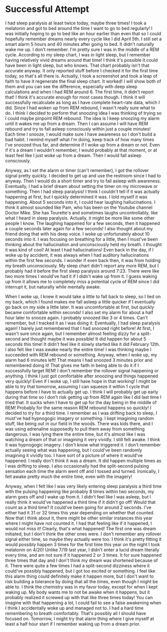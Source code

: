 # Successful Attempt

I had sleep paralysis at least twice today, maybe three times! I took a melatonin and got to bed around the time I want to go to bed regularly! I was initially hoping to go to bed like an hour earlier than even that so I could hopefully remember dreams nearly every cycle like I did April 5th. I still set a smart alarm 5 hours and 40 minutes after going to bed. It didn't naturally wake me up. I don't remember. I'm pretty sure I was in the middle of a REM cycle. According to my sleep chart, I was in light sleep, but I remember having relatively vivid dreams around that time! I think it's possible it could have been in light sleep, but who knows. That chart probably isn't that accurate anyway. It only reported stuff before I checked it for the first time today, so that's all there is. Actually, I took a screenshot and took a leap of faith to have it regenerate the final sleep chart. It worked! I will show both of them and you can see the difference, especially with deep sleep calculations and when I had REM around 6. The first time, it didn't report that! I think it's accurate enough for most cases though. I think it will successfully recalculate as long as I have complete heart-rate data, which I did. Since I had woken up from REM rebound, I wasn't really sure what to do. I think I decided to perform that snoozing idea I was thinking of trying so I could maybe pinpoint REM rebound. The idea is I keep snoozing my alarm until it wakes me up from a dream. Then I can assume I will have REM rebound and try to fall asleep consciously within just a couple minutes! Each time I snooze, I would make sure I have awareness so I don't build a bad habit. I remind myself what I'm doing, keep track of how many times I've snoozed thus far, and determine if I woke up from a dream or not. Even if it's a dream I wouldn't remember, I would probably at that moment, or at least feel like I just woke up from a dream. Then I would fall asleep consciously.

Anyway, as I set the alarm or timer (can't remember), I got the rollover signal pretty quickly. I decided to get up and use the restroom since I had to anyway. Then I would do a short timer and try to fall asleep with awareness. Eventually, I had a brief dream about setting the timer on my microwave or something. Then I had sleep paralysis! I think I couldn't tell if it was actually happening at first, but I quickly determined it was. I told myself it was happening. About 5 seconds into it, I could hear laughing hallucinations. I think it almost sounded like Pam, who has been on the Youtube channel Doctor Mike. She has Tourette's and sometimes laughs uncontrollably, like what I heard in sleep paralysis. Actually, it might be more like some other people I know. The laughing happened for a few seconds, then it happened a couple seconds later again for a few seconds! I also thought about my friend doing that with his deep voice. I woke up unfortunately about 10 seconds into it. I was focusing on breathing for a little, then I must've been thinking about the hallucination and unconsciously held my breath. I thought it was kind of cool! At least I had hallucinations! Even back in the day, if I woke up by accident, it was always when I had auditory hallucinations within the first few seconds. I wonder if even back then, it was from holding my breath unconsciously. My sleep chart didn't report any more REM, but I probably had it before the first sleep paralysis around 7:23. There were like two more times I would've had it if I didn't wake up from it. I guess waking up from it allows me to completely miss a potential cycle of REM since I did interrupt it, but naturally while mentally awake.

When I woke up, I knew it would take a little to fall back to sleep, so I lied on my back, which I found makes me fall asleep a little quicker if I eventually go back on my side a little later. It was uncomfortable at first, but quickly became comfortable within seconds! I also set my alarm for about a half hour later to snooze again. I probably snoozed like 3 or 4 times. Can't remember, but I tracked it as I was doing it. Eventually, I had sleep paralysis again! I barely just remembered that I had snoozed right before! At first, I wasn't sure once again, but I remember almost feeling dizzy for a split-second and thought maybe it was possible! It did happen for about 5 seconds this time! It didn't feel like it slowly started like it did February 12th. I also felt like I was awake nearly the entire time! I was thinking maybe I succeeded with REM rebound or something. Anyway, when I woke up, my alarm had 6 minutes left! That means I had snoozed 3 minutes prior and remembered doing it! That gives me faith in being able to do it if I successfully target REM! I don't remember the rollover signal happening or anything. I think I just got comfortable after snoozing and things happened very quickly! Even if I woke up, I still have hope in that working! I might be able to try that tomorrow, assuming I can squeeze it within 1 cycle that happens before I have to actually get up. I think I will probably get up early during that time so I don't risk getting up from REM again like I did last time I tried that. It sucks when I have to get up for the day being in the middle of REM! Probably for the same reason REM rebound happens so quickly! I decided to try for a third time. I remember as I was drifting back to sleep, I must've had hypnogogic imagery or something. I kept imagining random stuff, like being out in our field in the woods. There was kids there, and I was using adrenaline supposedly to pull them away from something dangerous. I was lying there the entire time, but it's almost like I was watching a dream of that or imagining it very vividly. I still felt awake. I think it was hypnogogic imagery. I don't know what triggered it. I don't remember actually seeing what was happening, but I could've been randomly imagining it vividly too. I have sort of a picture of where it would've happened. I really don't think it was a dream. It did happen multiple times as I was drifting to sleep. I also occasionally had the split-second pulsing sensation each time the alarm went off and I tossed and turned. Ironically, I felt awake pretty much the entire time, even with the imagery!

Anyway, when I felt like I was very likely entering sleep paralysis a third time with the pulsing happening like probably 8 times within two seconds, my alarm goes off and I wake up from it. I didn't feel like I was asleep, but I really think it would've happened a third time if it didn't go off! Would that count as a third time? It could've been going for around 2 seconds. I've either had it 31 or 32 times this year depending on whether that counted. Now that I think about it, there might be other similar instances this year where I might have not counted it. I had that feeling like if it happened, I would not miss it! Clearly, that's what happened! The first one was dream initiated, but I don't think the other ones were. I don't remember any rollover signal either time, so maybe they actually were too. I think it's pretty fitting it would possibly happen 3 times for the first time this year on the night I took melatonin on 4/20! Unlike 7/19 last year, I didn't enter a lucid dream literally every time, and am not sure if it happened 2 or 3 times. It for sure happened three times that day and I don't think my dream was shortened because of it. There were quite a few times I had a split-second dizziness where it could've possibly happened, but I got too excited or something. I feel like this alarm thing could definitely make it happen more, but I don't want to risk building a tolerance by doing that all the times, even though I might be able to. I think the chemistry was in my favor today, except for when I kept waking up. My body wants me to not be awake when it happens, but it probably realized it screwed up with that like three times today! You can imagine with that happening a lot, I could fail to see a false awakening when I think I accidentally woke up and managed not to. I had a hard time remembering to breath comfortably. That's possibly all I should have focused on. Tomorrow, I might try that alarm thing where I give myself at least a half hour start if I remember waking up from a dream prior.
